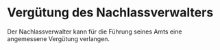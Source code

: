 # Vergütung des Nachlassverwalters

Der Nachlassverwalter kann für die Führung seines Amts eine angemessene Vergütung verlangen. 

